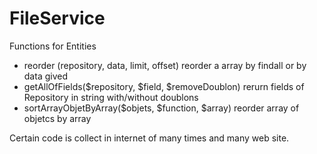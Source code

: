 # FileService

Functions for Entities

- reorder (repository, data, limit, offset)              reorder a array by findall or by data gived
- getAllOfFields($repository, $field, $removeDoublon)    rerurn fields of Repository in string with/without doublons
- sortArrayObjetByArray($objets, $function, $array)      reorder array of objetcs by array

Certain code is collect in internet of many times and many web site.
